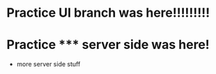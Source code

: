 # Practice  UI branch was here!!!!!!!!!
# Practice  *** server side was here!
* more server side stuff

